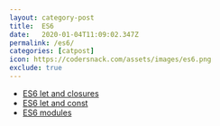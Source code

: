 ```yaml
---
layout: category-post
title:  ES6
date:   2020-01-04T11:09:02.347Z
permalink: /es6/
categories: [catpost]
icon: https://codersnack.com/assets/images/es6.png
exclude: true
---
```

 * [ES6 let and closures](https://codersnack.com/es6-let-closures/) 
 * [ES6 let and const](https://codersnack.com/es6-let-const/) 
 * [ES6 modules](https://codersnack.com/es6-modules/) 
